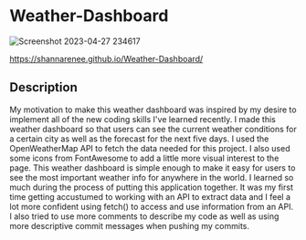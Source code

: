 # Weather-Dashboard


![Screenshot 2023-04-27 234617](https://user-images.githubusercontent.com/126972906/235075128-37c96903-1e16-4eac-b6e6-2e4cf5f082cf.jpg)

https://shannarenee.github.io/Weather-Dashboard/

## Description
My motivation to make this weather dashboard was inspired by my desire to implement all of the new coding skills
I've learned recently. I made this weather dashboard so that users can see the current weather conditions for a 
certain city as well as the forecast for the next five days. I used the OpenWeatherMap API to fetch the data needed
for this project. I also used some icons from FontAwesome to add a little more visual interest to the page. This
weather dashboard is simple enough to make it easy for users to see the most important weather info for anywhere
in the world. I learned so much during the process of putting this application together. It was my first time
getting accustumed to working with an API to extract data and I feel a lot more confident using fetch() to access 
and use information from an API. I also tried to use more comments to describe my code as well as using more
descriptive commit messages when pushing my commits.
